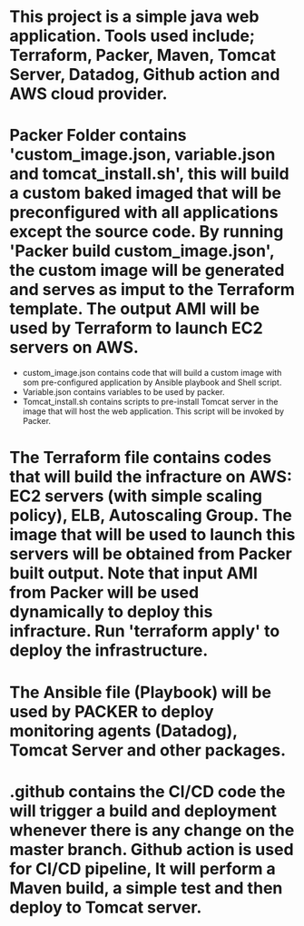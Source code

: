 # This project is a simple java web application. Tools used include; Terraform, Packer, Maven, Tomcat Server, Datadog, Github action and AWS cloud provider.

# Packer Folder contains 'custom_image.json, variable.json and tomcat_install.sh', this will build a custom baked imaged that will be preconfigured with all applications except the source code. By running 'Packer build custom_image.json', the custom image will be generated and serves as imput to the Terraform template. The output AMI will be used by Terraform to launch EC2 servers on AWS. 
   - custom_image.json contains code that will build a custom image with som pre-configured application by Ansible playbook and Shell script.
   - Variable.json contains variables to be used by packer.
   - Tomcat_install.sh contains scripts to pre-install Tomcat server in the image that will host the web application. This script will be invoked by Packer.

# The Terraform file contains codes that will build the infracture on AWS:  EC2 servers (with simple scaling policy), ELB, Autoscaling Group. The image that will be used to launch this servers will be obtained from Packer built output. Note that input AMI from Packer will be used dynamically to deploy this infracture. Run 'terraform apply' to deploy the infrastructure.
# The Ansible file (Playbook) will be used by PACKER to deploy monitoring agents (Datadog), Tomcat Server and other packages.
# .github contains the CI/CD code the will trigger a build and deployment whenever there is any change on the master branch. Github action is used for CI/CD pipeline, It will perform a Maven build, a simple test and then deploy to Tomcat server. 
